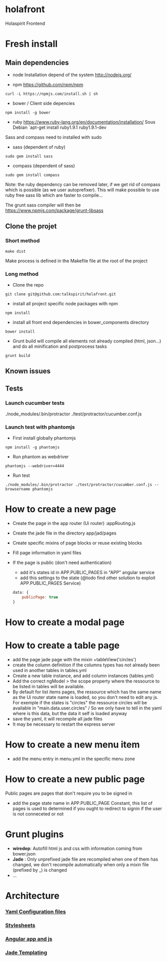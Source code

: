 # holafront
Holaspirit Frontend

# Fresh install

## Main dependencies 

* node
Installation depend of the system http://nodejs.org/

* npm
https://github.com/npm/npm
```shell
curl -L https://npmjs.com/install.sh | sh
```

* bower / Client side depencies 
```shell
npm install -g bower
```

* ruby 
https://www.ruby-lang.org/en/documentation/installation/
Sous Debian
`apt-get install ruby1.9.1 ruby1.9.1-dev

Sass and compass need to installed with sudo 
* sass (dependent of ruby)
```shell
sudo gem install sass
```

* compass (dependent of sass)
```shell
sudo gem install compass
```

Note: the ruby dependency can be removed later, if we get rid of compass
which is possible (as we user autoprefixer). This will make possible to use 
ruby free sass lib which are faster to compile...

The grunt sass compiler will then be 
https://www.npmjs.com/package/grunt-libsass


## Clone the projet

### Short method
```shell
make dist
```
Make process is defined in the Makefile file at the root of the project

### Long method 
* Clone the repo
```shell
git clone git@github.com:talkspirit/holafront.git
```


* install all project specific node packages with npm
```shell
npm install
```

* install all front end dependencies in bower_components directory
```shell
bower install
```

* Grunt build will compile all elements not already compiled (html, json...) and do all minification and postprocess tasks
```shell
grunt build
```

## Known issues

## Tests

### Launch cucumber tests

./node_modules/.bin/protractor ./test/protractor/cucumber.conf.js

### Launch test with phantomjs

* First install globally phantomjs
```shell
npm install -g phantomjs
```

* Run phantom as webdriver 
```shell
phantomjs --webdriver=4444
```

* Run test
```shell
./node_modules/.bin/protractor ./test/protractor/cucumber.conf.js --browsername phantomjs
```

# How to create a new page 

* Create the page in the app router (Ui router) :appRouting.js
* Create the jade file in the directory app/jad/pages 
* Create specific mixins of page blocks or reuse existing blocks
* Fill page information in yaml files
* If the page is public (don't need authentication)
    * add it's states id in APP.PUBLIC_PAGES in "APP" angular service
    * add this settings to the state (@todo find other solution to exploit APP.PUBLIC_PAGES Service)

    ```js
    data: {
        publicPage: true
    }
    ```

# How to create a modal page 

# How to create a table page 

* add the page jade page with the mixin +tableView('circles')
* create the column definition if the columns types has not already been used in another tables in tables.yml
* Create a new table instance, and add column instances (tables.yml)
* Add the correct ngModel > the scope property where the ressource to be listed in tables will be available.
* By default for list items pages, the ressource which has the same name as the Ui router state name is loaded, so you don't need to edit any js. For exemple if the states is "circles" the ressource circles will be available in "main.data.user.circles" / So we only have to tell in the yaml where is this data, but the data it self is loaded anyway
* save the yaml, it will recompile all jade files 
* It may be necessary to restart the express server

# How to create a new menu item 
* add the menu entry in menu.yml in the specific menu zone 

# How to create a new public page 
Public pages are pages that don't require you to be signed in
* add the page state name in APP.PUBLIC_PAGE Constant, this list of pages is used to determined if you ought to redirect to signin if the user is not conneceted or not 

# Grunt plugins 

* **wiredep**: Autofill html js and css with information coming from bower.json
* **Jade** : Only unprefixed jade file are recompiled when one of them has changed, we don't recompile automatically when only a mixin file (prefixed by _) is changed 
* ... 

# Architecture 

### [Yaml Configuration files](./app/data/README.md)

### [Stylesheets](./app/styles/README.md)

### [Angular app and js](./app/scripts/README.md)

### [Jade Templating](./app/jade/README.md) 
